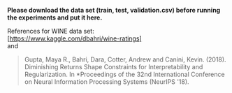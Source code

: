 **Please download the data set (train, test, validation.csv) before running the experiments and put it here.**            

References for WINE data set:             
[https://www.kaggle.com/dbahri/wine-ratings]          
and                      
>Gupta, Maya R., Bahri, Dara, Cotter, Andrew and Canini, Kevin. (2018). Diminishing Returns Shape Constraints for Interpretability and Regularization. In *Proceedings of the 32nd International Conference on Neural Information Processing Systems (NeurIPS '18).